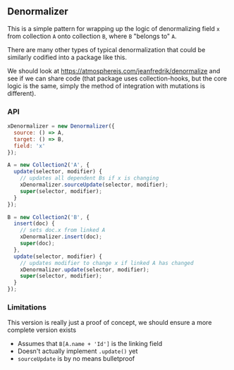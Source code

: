 ## Denormalizer

This is a simple pattern for wrapping up the logic of denormalizing field `x` from collection `A` onto collection `B`, where `B` "belongs to" `A`.

There are many other types of typical denormalization that could be similarly codified into a package like this.

We should look at https://atmospherejs.com/jeanfredrik/denormalize and see if we can share code (that package uses collection-hooks, but the core logic is the same, simply the method of integration with mutations is different).

### API

```js
xDenormalizer = new Denormalizer({
  source: () => A,
  target: () => B,
  field: 'x'
});

A = new Collection2('A', {
  update(selector, modifier) {
    // updates all dependent Bs if x is changing
    xDenormalizer.sourceUpdate(selector, modifier);
    super(selector, modifier);
  }
});

B = new Collection2('B', {
  insert(doc) {
    // sets doc.x from linked A
    xDenormalizer.insert(doc);
    super(doc);
  },
  update(selector, modifier) {
    // updates modifier to change x if linked A has changed
    xDenormalizer.update(selector, modifier);
    super(selector, modifier);
  }
});
```

### Limitations

This version is really just a proof of concept, we should ensure a more complete version exists

- Assumes that `B[A.name + 'Id']` is the linking field
- Doesn't actually implement `.update()` yet
- `sourceUpdate` is by no means bulletproof
